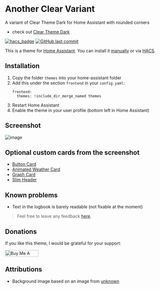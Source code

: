 # Another Clear Variant
A variant of Clear Theme Dark for Home Assistant with rounded corners
- check out [Clear Theme Dark](https://github.com/naofireblade/clear-theme-dark)

[![hacs_badge](https://img.shields.io/badge/HACS-Default-orange.svg)](https://github.com/custom-components/hacs)
[![GitHub last commit](https://img.shields.io/github/last-commit/cdrom1028/another-clear-variant)](https://github.com/cdrom1028/another-clear-variant)

This is a theme for [Home Assistant](https://www.home-assistant.io/). You can install it [manually](#installation) or via [HACS](https://hacs.xyz/).

## Installation

1. Copy the folder `themes` into your home-assistant folder
2. Add this under the section `frontend` in your `config.yaml`:
    ```
    frontend:
      themes: !include_dir_merge_named themes
    ```
3. Restart Home Assistant
4. Enable the theme in your user profile (bottom left in Home Assistant)
 
## Screenshot
![image](https://user-images.githubusercontent.com/12081369/68703769-8b119600-058b-11ea-9cf3-2aa01482e92f.png)

## Optional custom cards from the screenshot
- [Button Card](https://github.com/rodrigofragadf/lovelace-cards/tree/master/tiles-card)
- [Animated Weather Card](https://github.com/bramkragten/custom-ui/tree/master/weather-card)
- [Graph Card](https://github.com/kalkih/mini-graph-card)
- [Slim Header](https://github.com/maykar/compact-custom-header/)

## Known problems
- Text in the logbook is barely readable (not fixable at the moment)

> Feel free to leave any feedback [here](https://github.com/cdrom1028/another-clear-variant/issues).

## Donations
If you like this theme, I would be grateful for your support:

<a href="https://www.buymeacoffee.com/UkeoJiV" target="_blank"><img src="https://cdn.buymeacoffee.com/buttons/default-black.png" alt="Buy Me A Coffee" style="height: 22px !important;width: 110px !important;" ></a>

## Attributions
- Background Image based on an image from [unknown](https://visme.co/blog/simple-backgrounds/)

